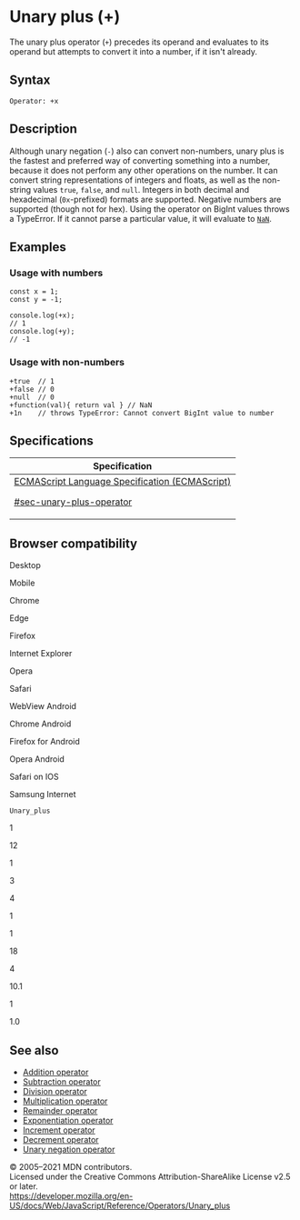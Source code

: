 # Unary plus (+)

The unary plus operator (`+`) precedes its operand and evaluates to its operand but attempts to convert it into a number, if it isn't already.

## Syntax

    Operator: +x

## Description

Although unary negation (`-`) also can convert non-numbers, unary plus is the fastest and preferred way of converting something into a number, because it does not perform any other operations on the number. It can convert string representations of integers and floats, as well as the non-string values `true`, `false`, and `null`. Integers in both decimal and hexadecimal (`0x`-prefixed) formats are supported. Negative numbers are supported (though not for hex). Using the operator on BigInt values throws a TypeError. If it cannot parse a particular value, it will evaluate to [`NaN`](../global_objects/nan).

## Examples

### Usage with numbers

    const x = 1;
    const y = -1;

    console.log(+x);
    // 1
    console.log(+y);
    // -1

### Usage with non-numbers

    +true  // 1
    +false // 0
    +null  // 0
    +function(val){ return val } // NaN
    +1n    // throws TypeError: Cannot convert BigInt value to number

## Specifications

<table><thead><tr class="header"><th>Specification</th></tr></thead><tbody><tr class="odd"><td><a href="https://tc39.es/ecma262/#sec-unary-plus-operator">ECMAScript Language Specification (ECMAScript) 
<br/>

<span class="small">#sec-unary-plus-operator</span></a></td></tr></tbody></table>

## Browser compatibility

Desktop

Mobile

Chrome

Edge

Firefox

Internet Explorer

Opera

Safari

WebView Android

Chrome Android

Firefox for Android

Opera Android

Safari on IOS

Samsung Internet

`Unary_plus`

1

12

1

3

4

1

1

18

4

10.1

1

1.0

## See also

-   [Addition operator](addition)
-   [Subtraction operator](subtraction)
-   [Division operator](division)
-   [Multiplication operator](multiplication)
-   [Remainder operator](remainder)
-   [Exponentiation operator](exponentiation)
-   [Increment operator](increment)
-   [Decrement operator](decrement)
-   [Unary negation operator](unary_negation)

© 2005–2021 MDN contributors.  
Licensed under the Creative Commons Attribution-ShareAlike License v2.5 or later.  
<a href="https://developer.mozilla.org/en-US/docs/Web/JavaScript/Reference/Operators/Unary_plus" class="_attribution-link">https://developer.mozilla.org/en-US/docs/Web/JavaScript/Reference/Operators/Unary_plus</a>
